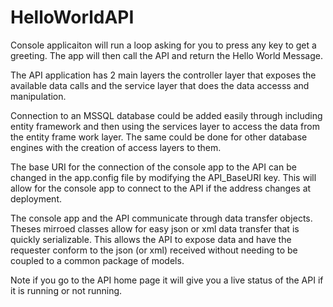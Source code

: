 # HelloWorldAPI

Console applicaiton will run a loop asking for you to press any key to get a greeting. 
The app will then call the API and return the Hello World Message.

The API application has 2 main layers the controller layer that exposes the available data calls and 
the service layer that does the data accesss and manipulation.

Connection to an MSSQL database could be added easily through including entity framework and then using the 
services layer to access the data from the entity frame work layer. The same could be done for other database
engines with the creation of access layers to them. 

The base URI for the connection of the console app to the API can be changed in the app.config file by modifying the 
API_BaseURI key. This will allow for the console app to connect to the API if the address changes at deployment.

The console app and the API communicate through data transfer objects. Theses mirroed classes allow for easy json or xml 
data transfer that is quickly serializable. This allows the API to expose data and have the requester conform to the 
json (or xml) received without needing to be coupled to a common package of models. 


Note if you go to the API home page it will give you a live status of the API if it is running or not running.
